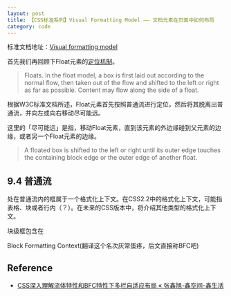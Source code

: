 ```yaml
---
layout: post
title: 【CSS标准系列】Visual Formatting Model —— 文档元素在页面中如何布局
category: code
---
```


标准文档地址：[Visual formatting model](https://www.w3.org/TR/CSS22/visuren.html#floats)

首先我们再回顾下Float元素的[定位机制](https://www.w3.org/TR/CSS22/visuren.html#positioning-scheme)。

> Floats. 
> In the float model, a box is first laid out according to the normal flow, then taken out of the flow and shifted to the left or right as far as possible. Content may flow along the side of a float.

根据W3C标准文档所述，Float元素首先按照普通流进行定位，然后将其脱离出普通流，并向左或向右移动尽可能远。

这里的「尽可能远」是指，移动Float元素，直到该元素的外边缘碰到父元素的边缘，或者另一个Float元素的边缘。

> A floated box is shifted to the left or right until its outer edge touches the containing block edge or the outer edge of another float.


## 9.4 普通流

处在普通流内的框属于一个格式化上下文。在CSS2.2中的格式化上下文，可能指表格、块或者行内（？）。在未来的CSS版本中，将介绍其他类型的格式化上下文。

块级框包含在


Block Formatting Context(翻译这个名次灰常蛋疼，后文直接称BFC吧)


## Reference

- [CSS深入理解流体特性和BFC特性下多栏自适应布局 « 张鑫旭-鑫空间-鑫生活](http://www.zhangxinxu.com/wordpress/2015/02/css-deep-understand-flow-bfc-column-two-auto-layout/)
